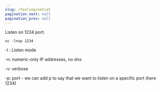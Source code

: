 ```yaml
---
slug: /tooling/netcat
pagination_next: null
pagination_prev: null
---
```


Listen on 1234 port:

```
nc -lnvp 1234
```

-l : Listen mode

-n: numeric-only IP addresses, no dns

-v: verbose

-p: port - we can add p to say that we want to listen on a specific port (here 1234)